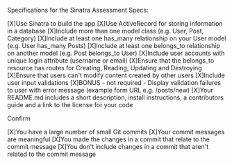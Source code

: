 Specifications for the Sinatra Assessment Specs:

 [X]Use Sinatra to build the app
 [X]Use ActiveRecord for storing information in a database
 [X]Include more than one model class (e.g. User, Post, Category)
 [X]Include at least one has_many relationship on your User model (e.g. User has_many Posts)
 [X]Include at least one belongs_to relationship on another model (e.g. Post belongs_to User)
 [X]Include user accounts with unique login attribute (username or email)
 [X]Ensure that the belongs_to resource has routes for Creating, Reading, Updating and Destroying
 [X]Ensure that users can't modify content created by other users
 [X]Include user input validations
 [X]BONUS - not required - Display validation failures to user with error message (example form URL e.g. /posts/new)
 [X]Your README.md includes a short description, install instructions, a contributors guide and a link to the license for your code

Confirm

 [X]You have a large number of small Git commits
 [X]Your commit messages are meaningful
 [X]You made the changes in a commit that relate to the commit message
 [X]You don't include changes in a commit that aren't related to the commit message
